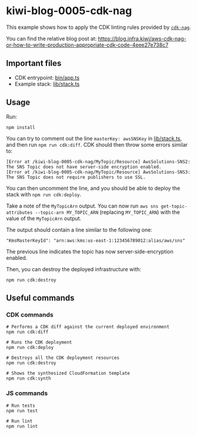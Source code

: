 # kiwi-blog-0005-cdk-nag

This example shows how to apply the CDK linting rules provided by [`cdk-nag`](https://github.com/cdklabs/cdk-nag).

You can find the relative blog post at: https://blog.infra.kiwi/aws-cdk-nag-or-how-to-write-production-appropriate-cdk-code-4eee27e738c7

## Important files

* CDK entrypoint: [bin/app.ts](bin/app.ts)
* Example stack: [lib/stack.ts](lib/stack.ts)

## Usage

Run:

```shell
npm install
```

You can try to comment out the line `masterKey: awsSNSKey` in [lib/stack.ts](lib/stack.ts), and then run `npm run cdk:diff`.
CDK should then throw some errors similar to:

```
[Error at /kiwi-blog-0005-cdk-nag/MyTopic/Resource] AwsSolutions-SNS2: The SNS Topic does not have server-side encryption enabled.
[Error at /kiwi-blog-0005-cdk-nag/MyTopic/Resource] AwsSolutions-SNS3: The SNS Topic does not require publishers to use SSL.
```

You can then uncomment the line, and you should be able to deploy the stack with `npm run cdk:deploy`.

Take a note of the `MyTopicArn` output. You can now run `aws sns get-topic-attributes --topic-arn MY_TOPIC_ARN` 
(replacing `MY_TOPIC_ARN`) with the value of the `MyTopicArn` output.

The output should contain a line similar to the following one:

```
"KmsMasterKeyId": "arn:aws:kms:us-east-1:123456789012:alias/aws/sns"
```

The previous line indicates the topic has now server-side-encryption enabled.

Then, you can destroy the deployed infrastructure with:

```shell
npm run cdk:destroy
```

## Useful commands

### CDK commands

```shell
# Performs a CDK diff against the current deployed environment
npm run cdk:diff

# Runs the CDK deployment
npm run cdk:deploy

# Destroys all the CDK deployment resources
npm run cdk:destroy

# Shows the synthesized CloudFormation template
npm run cdk:synth
```

### JS commands

```shell
# Run tests
npm run test

# Run lint
npm run lint
```
